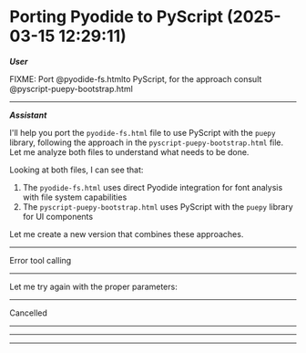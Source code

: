 <!-- Generated by SpecStory -->

# Porting Pyodide to PyScript (2025-03-15 12:29:11)

_**User**_

FIXME: Port @pyodide-fs.htmlto PyScript, for the approach consult   @pyscript-puepy-bootstrap.html 

---

_**Assistant**_

I'll help you port the `pyodide-fs.html` file to use PyScript with the `puepy` library, following the approach in the `pyscript-puepy-bootstrap.html` file. Let me analyze both files to understand what needs to be done.

Looking at both files, I can see that:
1. The `pyodide-fs.html` uses direct Pyodide integration for font analysis with file system capabilities
2. The `pyscript-puepy-bootstrap.html` uses PyScript with the `puepy` library for UI components

Let me create a new version that combines these approaches.

---

Error tool calling

---

Let me try again with the proper parameters:

---

Cancelled

---



---



---

